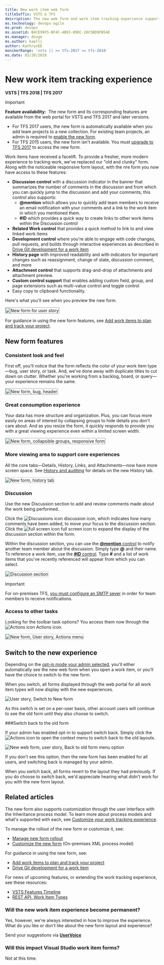 ```yaml
---
title: New work item web form 
titleSuffix: VSTS & TFS 
description: The new web form and work item tracking experience supports more integrated and collaborative experiences
ms.technology: devops-agile
ms.prod: devops
ms.assetid: B4CE99F5-BF4C-4B93-89DC-20C5BD9FB54E  
ms.manager: douge
ms.author: kaelli
author: KathrynEE
monikerRange: 'vsts || >= tfs-2017 <= tfs-2018'
ms.date: 03/20/2018
---
```


# New work item tracking experience

**VSTS | TFS 2018 | TFS 2017**  

> [!IMPORTANT]  
> **Feature availability:**&#160;&#160;The new form and its corresponding features are available from the web portal for VSTS and TFS 2017 and later versions.<br/> 
> - For TFS 2017 users, the new form is automatically available when you add team projects to a new collection. For existing team projects, an admin is required to [enable the new form](../manage-new-form-rollout.md).<br/>
> - For TFS 2015 users, the new form isn't available. You must [upgrade to TFS 2017](https://visualstudio.microsoft.com/downloads/#team-foundation-server-2017) to access the new form.  

Work items have received a facelift. To provide a fresher, more modern experience to tracking work, we've replaced our "old and clunky" form. Along with the noticeable responsive form layout, with the nre form you now have access to these features:

- **Discussion control** with a discussion indicator in the banner that summarizes the number of comments in the discussion and from which you can quickly jump to the discussion and add your comments; this control also supports:
	- **@mention** which allows you to quickly add team members to receive an email notification with your comments and a link to the work item in which you mentioned them.
	- **#ID** which provides a quick way to create links to other work items within the Discussion control 
- **Related Work control** that provides a quick method to link to and view linked work items 
- **Development control** where you're able to engage with code changes, pull requests, and builds through interactive experiences as described in [Drive Git development for a work item](../../backlogs/connect-work-items-to-git-dev-ops.md)
- **History page** with improved readability and with indicators for important changes such as reassignment, change of state, discussion comment, and more 
- **Attachment control** that supports drag-and-drop of attachments and attachment preview.
- **Custom control support** that enables adding custom field, group, and page extensions such as multi-value control and toggle control
- Easy copy to clipboard functionality. 

Here's what you'll see when you preview the new form.  

<img src="../../_shared/_img/new-form-user-story-3-col.png" alt="New form for user story" style="border: 2px solid #C3C3C3;" />

For guidance in using the new form features, see [Add work items to plan and track your project](../../backlogs/add-work-items.md).   

## New form features  

### Consistent look and feel  

First off, you'll notice that the form reflects the color of your work item type&mdash;bug, user story, or task. And, we've done away with duplicate titles to cut down on clutter. Whether you're working from a backlog, board, or query&mdash;your experience remains the same.  

<img src="../../_shared/_img/new-form-bug-header.png" alt="New form, bug, header" style="border: 2px solid #C3C3C3;" />

### Great consumption experience  
 
Your data has more structure and organization. Plus, you can focus more easily on areas of interest by collapsing groups to hide details you don't care about. And as you resize the form, it quickly responds to provide you with a great viewing experience even within a limited screen width.  
 
<img src="../../_shared/_img/new-form-exp-resized-user-story-form.png" alt="New form, collapsible groups, responsive form" style="border: 2px solid #C3C3C3;" />


### More viewing area to support core experiences  
 
All the core tabs&mdash;Details, History, Links, and Attachments&mdash;now have more screen space. See [History and auditing](../../track/history-and-auditing.md) for details on the new History tab.

<img src="../../backlogs/_img/add-work-item-history.png" alt="New form, history tab" style="border: 1px solid #C3C3C3;" />   

<a id="discussion">  </a>
### Discussion  

Use the new Discussion section to add and review comments made about the work being performed. 

Click the ![Discussions icon](../../_img/icons/icon-discussions-wi.png) discussion icon, which indicates how many comments have been added, to move your focus to the discussion section.  Click the ![full screen icon](../../_img/icons/fullscreen_icon.png) full screen icon to expand the display of the discussion section within the form.   

Within the discussion section, you can use the [**@mention** control](../../../notifications/at-mentions.md) to notify another team member about the discussion. Simply type **@** and their name. To reference a work item, use the [**#ID** control](../../../notifications/add-links-to-work-items.md). Type **#** and a list of work items that you've recently referenced will appear from which you can select.  

<img src="../../backlogs/_img/add-work-items-discussion.png" alt="Discussion section" style="border: 1px solid #C3C3C3;" />  

> [!IMPORTANT]
> For on-premises TFS, [you must configure an SMTP sever](/tfs/server/admin/setup-customize-alerts) in order for team members to receive notifications.     

### Access to other tasks

Looking for the toolbar task options? You access them now through the ![Actions icon](../../_img/icons/actions-icon.png) Actions icon.  

<img src="../../backlogs/_img/new-form-action-menu.png" alt="New form, User story, Actions menu" style="border: 1px solid #C3C3C3;" />  

<a id="switch-new">  </a> 
## Switch to the new experience  

Depending on the [opt-in mode your admin selected](../manage-new-form-rollout.md#opt-in), you'll either automatically see the new web form when you open a work item, or you'll have the choice to switch to the new form.  

When you switch, all forms displayed through the web portal for all work item types will now display with the new experiences. 

![User story, Switch to New form](../_img/m-new-form-try-switch.png)
 
As this switch is set on a per-user basis, other account users will continue to see the old form until they also choose to switch.  

<a id="switch-back">  </a> 
###Switch back to the old form 

If your admin has enabled opt-in to support switch back. Simply click the ![Actions icon](../../_img/icons/actions-icon.png) to open the context menu to switch back to the old layouts.  

![New web form, user story, Back to old form menu option](../_img/m-new-form-user-story-switch-to-old-form.png)

If you don't see this option, then the new form has been enabled for all users, and switching back is managed by your admin.  

When you switch back, all forms revert to the layout they had previously. If you do choose to switch back, we'd appreciate hearing what didn't work for you with the new form layout.   

## Related articles 

The new form also supports customization through the user interface with the Inheritance process model. To learn more about process models and what's supported with each, see [Customize your work tracking experience](../customize-work.md). 

To manage the rollout of the new form or customize it, see:  
- [Manage new form rollout](../manage-new-form-rollout.md)  
- [Customize the new form](../customize-wit-form.md) (On-premises XML process model)

For guidance in using the new form, see:
- [Add work items to plan and track your project](../../backlogs/add-work-items.md) 
- [Drive Git development for a work item](../../backlogs/connect-work-items-to-git-dev-ops.md) 

For news of upcoming features, or extending the work tracking experience, see these resources:  
- [VSTS Features Timeline](/vsts/release-notes/index)  
- [REST API, Work Item Types](https://docs.microsoft.com/en-us/rest/api/vsts/processdefinitions/work%20item%20types)  


### Will the new work item experience become permanent?  

Yes, however, we're always interested in how to improve the experience. What do you like or don't like about the new form layout and experience?  

Send your suggestions via **[UserVoice](https://visualstudio.uservoice.com/forums/330519-team-services)**


### Will this impact Visual Studio work item forms?  

Not at this time.   
